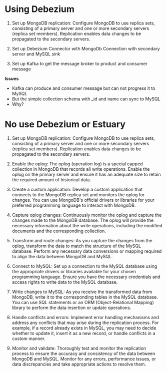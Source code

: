 # Using Debezium
1. Set up MongoDB replication: Configure MongoDB to use replica sets, consisting of a primary server and one or more secondary servers (replica set members). Replication enables data changes to be propagated to the secondary servers.

2. Set up Debezium Connector with MongoDb Connection with secondary server and MySQL sink

3. Set up Kafka to get the message broker to product and consumer message

**Issues**
- Kafka can produce and consumer message but can not progress it to MySQL
- But the simple collection schema with _id and name can sync to MySQL
- Why?

# No use Debezium or Estuary

1. Set up MongoDB replication: Configure MongoDB to use replica sets, consisting of a primary server and one or more secondary servers (replica set members). Replication enables data changes to be propagated to the secondary servers.

2. Enable the oplog: The oplog (operation log) is a special capped collection in MongoDB that records all write operations. Enable the oplog on the primary server and ensure it has an adequate size to retain the required amount of historical data.

3. Create a custom application: Develop a custom application that connects to the MongoDB replica set and monitors the oplog for changes. You can use MongoDB's official drivers or libraries for your preferred programming language to interact with MongoDB.

4. Capture oplog changes: Continuously monitor the oplog and capture the changes made to the MongoDB database. The oplog will provide the necessary information about the write operations, including the modified documents and the corresponding collection.

5. Transform and route changes: As you capture the changes from the oplog, transform the data to match the structure of the MySQL database. Perform any necessary data conversions or mapping required to align the data between MongoDB and MySQL.

6. Connect to MySQL: Set up a connection to the MySQL database using the appropriate drivers or libraries available for your chosen programming language. Ensure you have the necessary credentials and access rights to write data to the MySQL database.

7. Write changes to MySQL: As you receive the transformed data from MongoDB, write it to the corresponding tables in the MySQL database. You can use SQL statements or an ORM (Object-Relational Mapping) library to perform the data insertion or update operations.

8. Handle conflicts and errors: Implement error handling mechanisms and address any conflicts that may arise during the replication process. For example, if a record already exists in MySQL, you may need to decide whether to update it, insert it as a new record, or handle conflicts in a custom manner.

9. Monitor and validate: Thoroughly test and monitor the replication process to ensure the accuracy and consistency of the data between MongoDB and MySQL. Monitor for any errors, performance issues, or data discrepancies and take appropriate actions to resolve them.